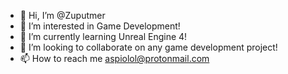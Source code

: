 - 👋 Hi, I’m @Zuputmer
- 👀 I’m interested in Game Development!
- 🌱 I’m currently learning Unreal Engine 4!
- 💞️ I’m looking to collaborate on any game development project!
- 📫 How to reach me aspiolol@protonmail.com

<!---
Zuputmer/Zuputmer is a ✨ special ✨ repository because its `README.md` (this file) appears on your GitHub profile.
You can click the Preview link to take a look at your changes.
--->
